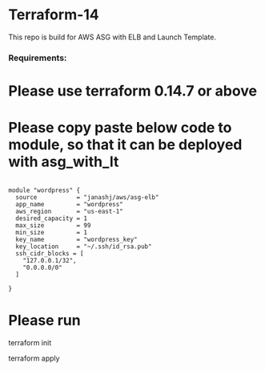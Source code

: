 # Terraform-14
This repo is build for AWS ASG with ELB and Launch Template.

### Requirements:
# Please use terraform 0.14.7 or above

# Please copy paste below code to module, so that it can be deployed with asg_with_lt 

```

module "wordpress" {
  source           = "janashj/aws/asg-elb"
  app_name         = "wordpress"
  aws_region       = "us-east-1"
  desired_capacity = 1
  max_size         = 99
  min_size         = 1
  key_name         = "wordpress_key"
  key_location     = "~/.ssh/id_rsa.pub"
  ssh_cidr_blocks = [
    "127.0.0.1/32",
    "0.0.0.0/0"
  ]
 
}

```

# Please run
terraform init

terraform apply

```
